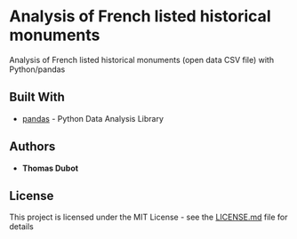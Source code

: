 # Analysis of French listed historical monuments

Analysis of French listed historical monuments (open data CSV file) with Python/pandas

## Built With

* [pandas](https://pandas.pydata.org/) - Python Data Analysis Library

## Authors

* **Thomas Dubot** 

## License

This project is licensed under the MIT License - see the [LICENSE.md](LICENSE.md) file for details




